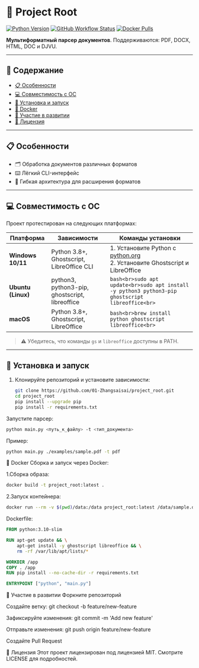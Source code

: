 # 📂 Project Root

[![Python Version](https://img.shields.io/badge/python-3.8%2B-blue)](https://www.python.org/downloads/)
[![GitHub Workflow Status](https://img.shields.io/github/actions/workflow/status/01-Zhangsaisai/project_root/ci.yml?branch=main)](https://github.com/01-Zhangsaisai/project_root/actions)
[![Docker Pulls](https://img.shields.io/docker/pulls/01zhangsaisai/project_root)](https://hub.docker.com/r/01zhangsaisai/project_root)

**Мультиформатный парсер документов**. Поддерживаются: PDF, DOCX, HTML, DOC и DJVU.

---

## 📑 Содержание

- [📋 Особенности](#-особенности)
- [💻 Совместимость с ОС](#-совместимость-с-ос)
- [🚀 Установка и запуск](#-установка-и-запуск)
- [🐳 Docker](#-docker)
- [🤝 Участие в развитии](#-участие-в-развитии)
- [📄 Лицензия](#-лицензия)

---

## 📋 Особенности

- 🗂️ Обработка документов различных форматов
- ⌨️ Лёгкий CLI-интерфейс
- 🧩 Гибкая архитектура для расширения форматов

---

## 💻 Совместимость с ОС

Проект протестирован на следующих платформах:

| Платформа       | Зависимости                              | Команды установки                          |
|-----------------|------------------------------------------|--------------------------------------------|
| **Windows 10/11** | Python 3.8+, Ghostscript, LibreOffice CLI | 1. Установите Python с [python.org](https://python.org)<br>2. Установите Ghostscript и LibreOffice |
| **Ubuntu (Linux)** | python3, python3-pip, ghostscript, libreoffice | ```bash<br>sudo apt update<br>sudo apt install -y python3 python3-pip ghostscript libreoffice<br>``` |
| **macOS**       | Python 3.8+, Ghostscript, LibreOffice    | ```bash<br>brew install python ghostscript libreoffice<br>``` |

> ⚠️ Убедитесь, что команды `gs` и `libreoffice` доступны в PATH.

---

## 🚀 Установка и запуск

1. Клонируйте репозиторий и установите зависимости:
   ```bash
   git clone https://github.com/01-Zhangsaisai/project_root.git
   cd project_root
   pip install --upgrade pip
   pip install -r requirements.txt
   ```
Запустите парсер:

```bash
python main.py <путь_к_файлу> -t <тип_документа>
```
Пример:

```bash
python main.py ./examples/sample.pdf -t pdf
```
🐳 Docker
Сборка и запуск через Docker:

1.Сборка образа:
```bash
docker build -t project_root:latest .
```
2.Запуск контейнера:
```bash
docker run --rm -v $(pwd)/data:/data project_root:latest /data/sample.docx -t docx
```
Dockerfile:
```dockerfile
FROM python:3.10-slim

RUN apt-get update && \
    apt-get install -y ghostscript libreoffice && \
    rm -rf /var/lib/apt/lists/*

WORKDIR /app
COPY . /app
RUN pip install --no-cache-dir -r requirements.txt

ENTRYPOINT ["python", "main.py"]
```
🤝 Участие в развитии
Форкните репозиторий

Создайте ветку: git checkout -b feature/new-feature

Зафиксируйте изменения: git commit -m 'Add new feature'

Отправьте изменения: git push origin feature/new-feature

Создайте Pull Request

📄 Лицензия
Этот проект лицензирован под лицензией MIT. Смотрите LICENSE для подробностей.
